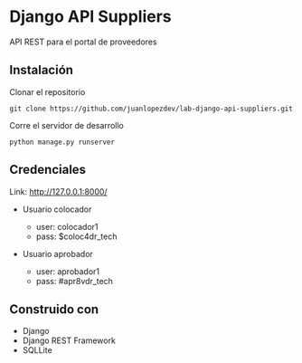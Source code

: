 # Django API Suppliers

API REST para el portal de proveedores

## Instalación

Clonar el repositorio

```
git clone https://github.com/juanlopezdev/lab-django-api-suppliers.git
```

Corre el servidor de desarrollo
```
python manage.py runserver
```

## Credenciales

Link: http://127.0.0.1:8000/

- Usuario colocador
  - user: colocador1
  - pass: $coloc4dr_tech

- Usuario aprobador
  - user: aprobador1
  - pass: #apr8vdr_tech

## Construido con

- Django
- Django REST Framework
- SQLLite



